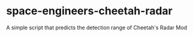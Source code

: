 # space-engineers-cheetah-radar
A simple script that predicts the detection range of Cheetah's Radar Mod

